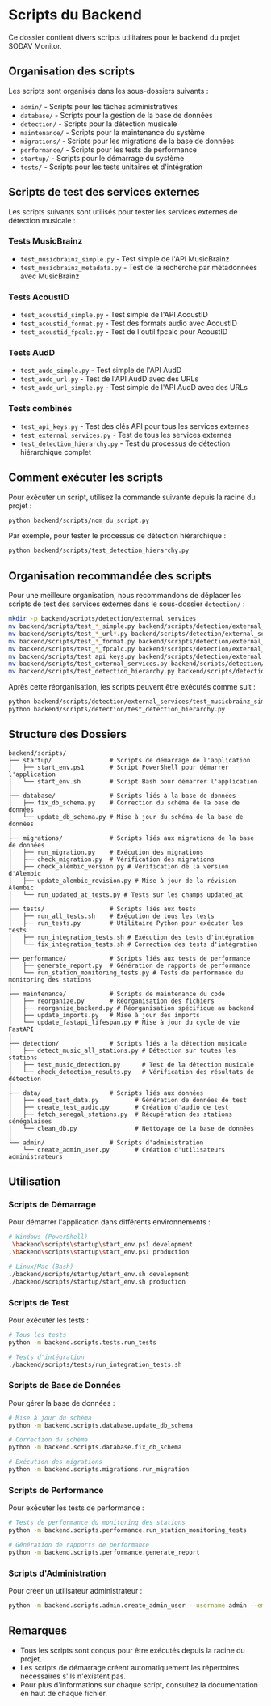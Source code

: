 # Scripts du Backend

Ce dossier contient divers scripts utilitaires pour le backend du projet SODAV Monitor.

## Organisation des scripts

Les scripts sont organisés dans les sous-dossiers suivants :

- `admin/` - Scripts pour les tâches administratives
- `database/` - Scripts pour la gestion de la base de données
- `detection/` - Scripts pour la détection musicale
- `maintenance/` - Scripts pour la maintenance du système
- `migrations/` - Scripts pour les migrations de la base de données
- `performance/` - Scripts pour les tests de performance
- `startup/` - Scripts pour le démarrage du système
- `tests/` - Scripts pour les tests unitaires et d'intégration

## Scripts de test des services externes

Les scripts suivants sont utilisés pour tester les services externes de détection musicale :

### Tests MusicBrainz

- `test_musicbrainz_simple.py` - Test simple de l'API MusicBrainz
- `test_musicbrainz_metadata.py` - Test de la recherche par métadonnées avec MusicBrainz

### Tests AcoustID

- `test_acoustid_simple.py` - Test simple de l'API AcoustID
- `test_acoustid_format.py` - Test des formats audio avec AcoustID
- `test_acoustid_fpcalc.py` - Test de l'outil fpcalc pour AcoustID

### Tests AudD

- `test_audd_simple.py` - Test simple de l'API AudD
- `test_audd_url.py` - Test de l'API AudD avec des URLs
- `test_audd_url_simple.py` - Test simple de l'API AudD avec des URLs

### Tests combinés

- `test_api_keys.py` - Test des clés API pour tous les services externes
- `test_external_services.py` - Test de tous les services externes
- `test_detection_hierarchy.py` - Test du processus de détection hiérarchique complet

## Comment exécuter les scripts

Pour exécuter un script, utilisez la commande suivante depuis la racine du projet :

```bash
python backend/scripts/nom_du_script.py
```

Par exemple, pour tester le processus de détection hiérarchique :

```bash
python backend/scripts/test_detection_hierarchy.py
```

## Organisation recommandée des scripts

Pour une meilleure organisation, nous recommandons de déplacer les scripts de test des services externes dans le sous-dossier `detection/` :

```bash
mkdir -p backend/scripts/detection/external_services
mv backend/scripts/test_*_simple.py backend/scripts/detection/external_services/
mv backend/scripts/test_*_url*.py backend/scripts/detection/external_services/
mv backend/scripts/test_*_format.py backend/scripts/detection/external_services/
mv backend/scripts/test_*_fpcalc.py backend/scripts/detection/external_services/
mv backend/scripts/test_api_keys.py backend/scripts/detection/external_services/
mv backend/scripts/test_external_services.py backend/scripts/detection/external_services/
mv backend/scripts/test_detection_hierarchy.py backend/scripts/detection/
```

Après cette réorganisation, les scripts peuvent être exécutés comme suit :

```bash
python backend/scripts/detection/external_services/test_musicbrainz_simple.py
python backend/scripts/detection/test_detection_hierarchy.py
```

## Structure des Dossiers

```
backend/scripts/
├── startup/                # Scripts de démarrage de l'application
│   ├── start_env.ps1       # Script PowerShell pour démarrer l'application
│   └── start_env.sh        # Script Bash pour démarrer l'application
│
├── database/               # Scripts liés à la base de données
│   ├── fix_db_schema.py    # Correction du schéma de la base de données
│   └── update_db_schema.py # Mise à jour du schéma de la base de données
│
├── migrations/             # Scripts liés aux migrations de la base de données
│   ├── run_migration.py    # Exécution des migrations
│   ├── check_migration.py  # Vérification des migrations
│   ├── check_alembic_version.py # Vérification de la version d'Alembic
│   ├── update_alembic_revision.py # Mise à jour de la révision Alembic
│   └── run_updated_at_tests.py # Tests sur les champs updated_at
│
├── tests/                  # Scripts liés aux tests
│   ├── run_all_tests.sh    # Exécution de tous les tests
│   ├── run_tests.py        # Utilitaire Python pour exécuter les tests
│   ├── run_integration_tests.sh # Exécution des tests d'intégration
│   └── fix_integration_tests.sh # Correction des tests d'intégration
│
├── performance/            # Scripts liés aux tests de performance
│   ├── generate_report.py  # Génération de rapports de performance
│   └── run_station_monitoring_tests.py # Tests de performance du monitoring des stations
│
├── maintenance/            # Scripts de maintenance du code
│   ├── reorganize.py       # Réorganisation des fichiers
│   ├── reorganize_backend.py # Réorganisation spécifique au backend
│   ├── update_imports.py   # Mise à jour des imports
│   └── update_fastapi_lifespan.py # Mise à jour du cycle de vie FastAPI
│
├── detection/              # Scripts liés à la détection musicale
│   ├── detect_music_all_stations.py # Détection sur toutes les stations
│   ├── test_music_detection.py      # Test de la détection musicale
│   └── check_detection_results.py   # Vérification des résultats de détection
│
├── data/                   # Scripts liés aux données
│   ├── seed_test_data.py          # Génération de données de test
│   ├── create_test_audio.py       # Création d'audio de test
│   ├── fetch_senegal_stations.py  # Récupération des stations sénégalaises
│   └── clean_db.py                # Nettoyage de la base de données
│
└── admin/                  # Scripts d'administration
    └── create_admin_user.py       # Création d'utilisateurs administrateurs
```

## Utilisation

### Scripts de Démarrage

Pour démarrer l'application dans différents environnements :

```bash
# Windows (PowerShell)
.\backend\scripts\startup\start_env.ps1 development
.\backend\scripts\startup\start_env.ps1 production

# Linux/Mac (Bash)
./backend/scripts/startup/start_env.sh development
./backend/scripts/startup/start_env.sh production
```

### Scripts de Test

Pour exécuter les tests :

```bash
# Tous les tests
python -m backend.scripts.tests.run_tests

# Tests d'intégration
./backend/scripts/tests/run_integration_tests.sh
```

### Scripts de Base de Données

Pour gérer la base de données :

```bash
# Mise à jour du schéma
python -m backend.scripts.database.update_db_schema

# Correction du schéma
python -m backend.scripts.database.fix_db_schema

# Exécution des migrations
python -m backend.scripts.migrations.run_migration
```

### Scripts de Performance

Pour exécuter les tests de performance :

```bash
# Tests de performance du monitoring des stations
python -m backend.scripts.performance.run_station_monitoring_tests

# Génération de rapports de performance
python -m backend.scripts.performance.generate_report
```

### Scripts d'Administration

Pour créer un utilisateur administrateur :

```bash
python -m backend.scripts.admin.create_admin_user --username admin --email admin@sodav.sn --password secure_password
```

## Remarques

- Tous les scripts sont conçus pour être exécutés depuis la racine du projet.
- Les scripts de démarrage créent automatiquement les répertoires nécessaires s'ils n'existent pas.
- Pour plus d'informations sur chaque script, consultez la documentation en haut de chaque fichier.
